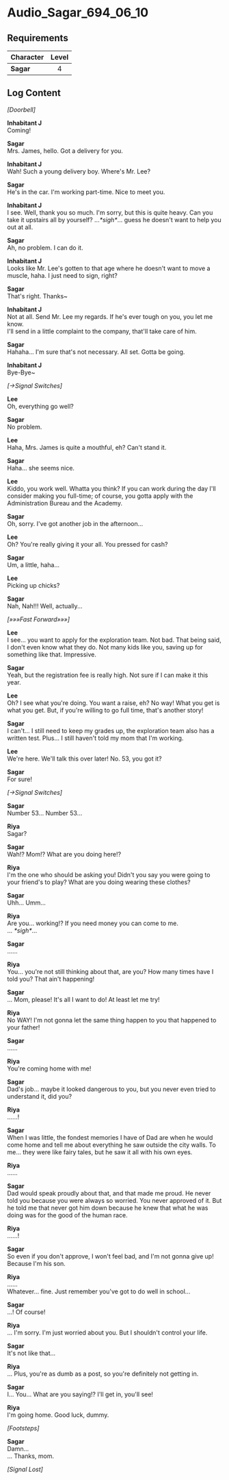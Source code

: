 # Audio_Sagar_694_06_10
## Requirements
|Character|Level|
|---------|:---:|
|**Sagar**|  4  |

## Log Content
*\[Doorbell\]*

**Inhabitant J**<br>
Coming!

**Sagar**<br>
Mrs. James, hello. Got a delivery for you.

**Inhabitant J**<br>
Wah! Such a young delivery boy. Where's Mr. Lee?

**Sagar**<br>
He's in the car. I'm working part\-time. Nice to meet you.

**Inhabitant J**<br>
I see. Well, thank you so much. I'm sorry, but this is quite heavy. Can you take it upstairs all by yourself? ...*\*sigh\**... guess he doesn't want to help you out at all.

**Sagar**<br>
Ah, no problem. I can do it.

**Inhabitant J**<br>
Looks like Mr. Lee's gotten to that age where he doesn't want to move a muscle, haha. I just need to sign, right?

**Sagar**<br>
That's right. Thanks~

**Inhabitant J**<br>
Not at all. Send Mr. Lee my regards. If he's ever tough on you, you let me know. <br>
I'll send in a little complaint to the company, that'll take care of him.

**Sagar**<br>
Hahaha... I'm sure that's not necessary. All set. Gotta be going.

**Inhabitant J**<br>
Bye\-Bye~

*[→Signal Switches]*

**Lee**<br>
Oh, everything go well?

**Sagar**<br>
No problem.

**Lee**<br>
Haha, Mrs. James is quite a mouthful, eh? Can't stand it.

**Sagar**<br>
Haha... she seems nice.

**Lee**<br>
Kiddo, you work well. Whatta you think? If you can work during the day I'll consider making you full\-time; of course, you gotta apply with the Administration Bureau and the Academy.

**Sagar**<br>
Oh, sorry. I've got another job in the afternoon...

**Lee**<br>
Oh? You're really giving it your all. You pressed for cash?

**Sagar**<br>
Um, a little, haha...

**Lee**<br>
Picking up chicks?

**Sagar**<br>
Nah, Nah!!! Well, actually...

*[»»»Fast Forward»»»]*

**Lee**<br>
I see... you want to apply for the exploration team. Not bad. That being said, I don't even know what they do. Not many kids like you, saving up for something like that. Impressive.

**Sagar**<br>
Yeah, but the registration fee is really high. Not sure if I can make it this year.

**Lee**<br>
Oh? I see what you're doing. You want a raise, eh? No way! What you get is what you get. But, if you're willing to go full time, that's another story!

**Sagar**<br>
I can't... I still need to keep my grades up, the exploration team also has a written test. Plus... I still haven't told my mom that I'm working.

**Lee**<br>
We're here. We'll talk this over later! No. 53, you got it?

**Sagar**<br>
For sure!

*[→Signal Switches]*

**Sagar**<br>
Number 53... Number 53...

**Riya**<br>
Sagar?

**Sagar**<br>
Wah!? Mom!? What are you doing here!?

**Riya**<br>
I'm the one who should be asking you! Didn't you say you were going to your friend's to play? What are you doing wearing these clothes?

**Sagar**<br>
Uhh... Umm...

**Riya**<br>
Are you... working!? If you need money you can come to me.<br>
... *\*sigh\**...

**Sagar**<br>
......

**Riya**<br>
You... you're not still thinking about that, are you? How many times have I told you? That ain't happening!

**Sagar**<br>
... Mom, please! It's all I want to do! At least let me try!

**Riya**<br>
No WAY! I'm not gonna let the same thing happen to you that happened to your father!

**Sagar**<br>
......

**Riya**<br>
You're coming home with me!

**Sagar**<br>
Dad's job... maybe it looked dangerous to you, but you never even tried to understand it, did you?

**Riya**<br>
......!

**Sagar**<br>
When I was little, the fondest memories I have of Dad are when he would come home and tell me about everything he saw outside the city walls. To me... they were like fairy tales, but he saw it all with his own eyes.

**Riya**<br>
......

**Sagar**<br>
Dad would speak proudly about that, and that made me proud. He never told you because you were always so worried. You never approved of it. But he told me that never got him down because he knew that what he was doing was for the good of the human race.

**Riya**<br>
......!

**Sagar**<br>
So even if you don't approve, I won't feel bad, and I'm not gonna give up! Because I'm his son.

**Riya**<br>
......<br>
Whatever... fine. Just remember you've got to do well in school...

**Sagar**<br>
...! Of course!

**Riya**<br>
... I'm sorry. I'm just worried about you. But I shouldn't control your life.

**Sagar**<br>
It's not like that...

**Riya**<br>
... Plus, you're as dumb as a post, so you're definitely not getting in.

**Sagar**<br>
I... You... What are you saying!? I'll get in, you'll see!

**Riya**<br>
I'm going home. Good luck, dummy.

*\[Footsteps\]*

**Sagar**<br>
Damn...<br>
... Thanks, mom.

*[Signal Lost]*
